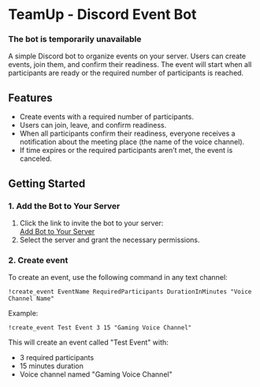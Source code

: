 # TeamUp - Discord Event Bot

### The bot is temporarily unavailable

A simple Discord bot to organize events on your server. Users can create events, join them, and confirm their readiness. The event will start when all participants are ready or the required number of participants is reached.

## Features
- Create events with a required number of participants.
- Users can join, leave, and confirm readiness.
- When all participants confirm their readiness, everyone receives a notification about the meeting place (the name of the voice channel).
- If time expires or the required participants aren’t met, the event is canceled.

## Getting Started

### 1. Add the Bot to Your Server
1. Click the link to invite the bot to your server:  
   [Add Bot to Your Server](https://discord.com/oauth2/authorize?client_id=1309848666546110464)
2. Select the server and grant the necessary permissions.

### 2. Create event
To create an event, use the following command in any text channel:
```
!create_event EventName RequiredParticipants DurationInMinutes "Voice Channel Name"
```

Example:
```
!create_event Test Event 3 15 "Gaming Voice Channel"
```

This will create an event called "Test Event" with:

- 3 required participants
- 15 minutes duration 
- Voice channel named "Gaming Voice Channel"
